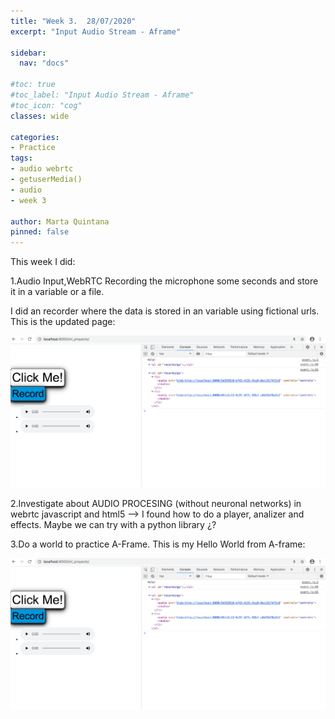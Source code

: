 ```yaml
---
title: "Week 3.  28/07/2020"
excerpt: "Input Audio Stream - Aframe"

sidebar:
  nav: "docs"

#toc: true
#toc_label: "Input Audio Stream - Aframe"
#toc_icon: "cog"
classes: wide

categories:
- Practice
tags:
- audio webrtc
- getuserMedia()
- audio
- week 3

author: Marta Quintana
pinned: false
---
```


This week I did: 

1.Audio Input,WebRTC Recording the microphone some seconds and store it in a variable or a file.

I did an recorder where the data is stored in an variable using fictional urls. This is the updated page: 

<img src="https://github.com/RoboticsLabURJC/2020-tfg-marta-quintana/blob/master/docs/assets/images/logbook/week3-1.png">

2.Investigate about AUDIO PROCESING (without neuronal networks) in webrtc javascript and html5 --> I found how to do a player, analizer and effects. Maybe we can try with a python library ¿?

3.Do a world to practice A-Frame. This is my Hello World from A-frame: 
  
<img src="https://github.com/RoboticsLabURJC/2020-tfg-marta-quintana/blob/master/docs/assets/images/logbook/week3-1.png">



